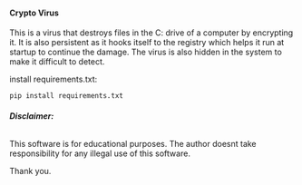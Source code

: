 #### **Crypto Virus**

This is a virus that destroys files in the C: drive of a computer by
encrypting it. It is also persistent as it hooks itself to the registry
which helps it run at startup to continue the damage. The virus is also hidden
in the system to make it difficult to detect.

install requirements.txt:

`pip install requirements.txt`


###### **Disclaimer:**

This software is for educational purposes. The author doesnt take
responsibility for any illegal use of this software.

Thank you.